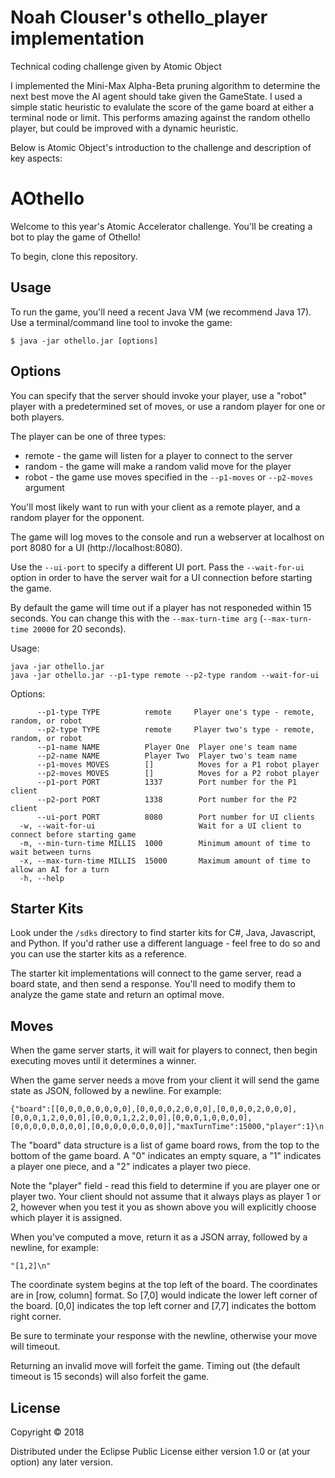 # Noah Clouser's othello_player implementation
Technical coding challenge given by Atomic Object

I implemented the Mini-Max Alpha-Beta pruning algorithm to determine the next best move the AI agent should take given the GameState. I used a simple static heuristic to evalulate 
the score of the game board at either a terminal node or limit. This performs amazing against the random othello player, but could be improved with a dynamic heuristic.

Below is Atomic Object's introduction to the challenge and description of key aspects:

# AOthello

Welcome to this year's Atomic Accelerator challenge. You'll be creating a bot to play the game of Othello!

To begin, clone this repository.

## Usage

To run the game, you'll need a recent Java VM (we recommend Java 17). Use a terminal/command line tool to invoke the game:

    $ java -jar othello.jar [options]

## Options

You can specify that the server should invoke your player, use a "robot" player with a predetermined set of moves, or use a random player for one or both players.

The player can be one of three types:
 * remote - the game will listen for a player to connect to the server
 * random - the game will make a random valid move for the player
 * robot - the game use moves specified in the `--p1-moves` or `--p2-moves` argument

You'll most likely want to run with your client as a remote player, and a random player for the opponent.

The game will log moves to the console and run a webserver at localhost on port 8080 for a UI (http://localhost:8080).

Use the `--ui-port` to specify a different UI port.
Pass the `--wait-for-ui` option in order to have the server wait for a UI connection before starting the game.

By default the game will time out if a player has not responeded within 15 seconds.
You can change this with the `--max-turn-time arg` (`--max-turn-time 20000` for 20 seconds).

Usage:
```
java -jar othello.jar
java -jar othello.jar --p1-type remote --p2-type random --wait-for-ui
```

Options:
```
      --p1-type TYPE          remote     Player one's type - remote, random, or robot
      --p2-type TYPE          remote     Player two's type - remote, random, or robot
      --p1-name NAME          Player One  Player one's team name
      --p2-name NAME          Player Two  Player two's team name
      --p1-moves MOVES        []          Moves for a P1 robot player
      --p2-moves MOVES        []          Moves for a P2 robot player
      --p1-port PORT          1337        Port number for the P1 client
      --p2-port PORT          1338        Port number for the P2 client
      --ui-port PORT          8080        Port number for UI clients
  -w, --wait-for-ui                       Wait for a UI client to connect before starting game
  -m, --min-turn-time MILLIS  1000        Minimum amount of time to wait between turns
  -x, --max-turn-time MILLIS  15000       Maximum amount of time to allow an AI for a turn
  -h, --help
```

## Starter Kits

Look under the `/sdks` directory to find starter kits for C#, Java, Javascript, and Python. If you'd rather use a different language - feel free to do so and you can use the starter kits as a reference.

The starter kit implementations will connect to the game server, read a board state, and then send a response. You'll need to modify them to analyze the game state and return an optimal move.

## Moves

When the game server starts, it will wait for players to connect, then begin executing moves until it determines a winner.

When the game server needs a move from your client it will send the game state as JSON, followed by a newline. For example:

`{"board":[[0,0,0,0,0,0,0,0],[0,0,0,0,2,0,0,0],[0,0,0,0,2,0,0,0],[0,0,0,1,2,0,0,0],[0,0,0,1,2,2,0,0],[0,0,0,1,0,0,0,0],[0,0,0,0,0,0,0,0],[0,0,0,0,0,0,0,0]],"maxTurnTime":15000,"player":1}\n`

The "board" data structure is a list of game board rows, from the top to the bottom of the game board. A "0" indicates an empty square, a "1" indicates a player one piece, and a "2" indicates a player two piece.

Note the "player" field - read this field to determine if you are player one or player two. Your client should not assume that it always plays as player 1 or 2, however when you test it you as shown above you will explicitly choose which player it is assigned.

When you've computed a move, return it as a JSON array, followed by a newline, for example:

`"[1,2]\n"`

The coordinate system begins at the top left of the board. The coordinates are in [row, column] format. So [7,0] would indicate the lower left corner of the board. [0,0] indicates the top left corner and [7,7] indicates the bottom right corner.

Be sure to terminate your response with the newline, otherwise your move will timeout.

Returning an invalid move will forfeit the game. Timing out (the default timeout is 15 seconds) will also forfeit the game.

## License

Copyright © 2018

Distributed under the Eclipse Public License either version 1.0 or (at
your option) any later version.
